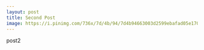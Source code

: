```yaml
---
layout: post
title: Second Post
image: https://i.pinimg.com/736x/7d/4b/94/7d4b94663003d2599ebafad05e17020d--arte-graffiti-street-art-graffiti.jpg
---
```


post2
